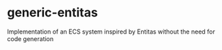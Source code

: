 # generic-entitas
Implementation of an ECS system inspired by Entitas without the need for code generation
